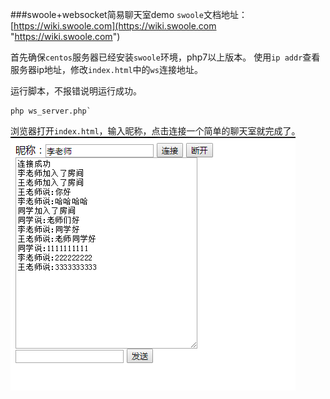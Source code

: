 ###swoole+websocket简易聊天室demo
`swoole`文档地址：[https://wiki.swoole.com](https://wiki.swoole.com "https://wiki.swoole.com")

首先确保`centos`服务器已经安装`swoole`环境，php7以上版本。
使用`ip addr`查看服务器ip地址，修改`index.html`中的`ws`连接地址。

运行脚本，不报错说明运行成功。

	php ws_server.php`

浏览器打开`index.html`，输入昵称，点击连接一个简单的聊天室就完成了。
[![swoole+websocket简易聊天室demo](https://raw.githubusercontent.com/code-hi/ws_im_demo/master/test/swoole_websocket_im_demo.png)](http://www.codehui.net)
